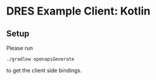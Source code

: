 # DRES Example Client: Kotlin

## Setup

Please run
```
./gradlew openapiGenerate
```

to get the client side bindings.
